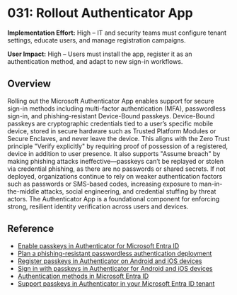# 031: Rollout Authenticator App

**Implementation Effort:** High – IT and security teams must configure tenant settings, educate users, and manage registration campaigns.

**User Impact:** High – Users must install the app, register it as an authentication method, and adapt to new sign-in workflows.

## Overview

Rolling out the Microsoft Authenticator App enables support for secure sign-in methods including multi-factor authentication (MFA), passwordless sign-in, and phishing-resistant Device-Bound passkeys. Device-Bound passkeys are cryptographic credentials tied to a user’s specific mobile device, stored in secure hardware such as Trusted Platform Modules or Secure Enclaves, and never leave the device. This aligns with the Zero Trust principle "Verify explicitly" by requiring proof of possession of a registered, device in addition to user presence. It also supports "Assume breach" by making phishing attacks ineffective—passkeys can’t be replayed or stolen via credential phishing, as there are no passwords or shared secrets. If not deployed, organizations continue to rely on weaker authentication factors such as passwords or SMS-based codes, increasing exposure to man-in-the-middle attacks, social engineering, and credential stuffing by threat actors. The Authenticator App is a foundational component for enforcing strong, resilient identity verification across users and devices.

## Reference

* [Enable passkeys in Authenticator for Microsoft Entra ID](https://learn.microsoft.com/en-us/entra/identity/authentication/how-to-enable-authenticator-passkey)
* [Plan a phishing-resistant passwordless authentication deployment](https://learn.microsoft.com/en-us/entra/identity/authentication/how-to-plan-prerequisites-phishing-resistant-passwordless-authentication)
* [Register passkeys in Authenticator on Android and iOS devices](https://learn.microsoft.com/en-us/entra/identity/authentication/how-to-register-passkey-authenticator)
* [Sign in with passkeys in Authenticator for Android and iOS devices](https://learn.microsoft.com/en-us/entra/identity/authentication/how-to-sign-in-passkey-authenticator)
* [Authentication methods in Microsoft Entra ID](https://learn.microsoft.com/en-us/entra/identity/authentication/concept-authentication-authenticator-app)
* [Support passkeys in Authenticator in your Microsoft Entra ID tenant](https://learn.microsoft.com/en-us/entra/identity/authentication/how-to-support-authenticator-passkey)
